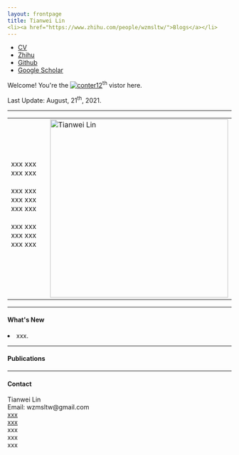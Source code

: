 ```yaml
---
layout: frontpage
title: Tianwei Lin
<li><a href="https://www.zhihu.com/people/wzmsltw/">Blogs</a></li>
---
```


<div class="navbar">
<div class="navbar-inner">
<ul class="nav">
<li><a href="{{ BASE_PATH }}/assets/cv_ltw.pdf">CV</a></li>
<li><a href="https://www.zhihu.com/people/wzmsltw">Zhihu</a></li>
<li><a href="https://github.com/wzmsltw">Github</a></li>
<li><a href="https://scholar.google.com/citations?user=9oQiDgsAAAAJ&hl=zh-CN">Google Scholar</a></li>
</ul>
</div>
</div>


Welcome! You're the <a href='http://www.counter12.com'><img src='https://www.counter12.com/img-Z30Y6ACw1CW4cDZ6-50.gif' border='0' alt='conter12'></a><script type='text/javascript' src='https://www.counter12.com/ad.js?id=Z30Y6ACw1CW4cDZ6'></script><sup>th</sup> vistor here.



Last Update: August, 21<sup>th</sup>, 2021.

---
<div class="container">
<div class="span8">
<table>
<tr>
<td> xxx xxx xxx xxx
<br/>
<br/>
xxx xxx xxx xxx xxx xxx
<br/>
<br/>
xxx xxx xxx xxx xxx xxx
<br/>
<br/>
</td>
<td><img src="../assets/pics/LTW.jpg" title="Tianwei Lin" alt="Tianwei Lin" height="400"/> </td>
</tr>
</table>

</div>
</div>

---
<h4><a name="news"></a>What's New</h4>

<LI>xxx.</LI>

---
<h4><a name="publication"></a>Publications</h4>




---
<div class="container">
<h4><a name="contact"></a>Contact</h4>

<div class="row-fluid">
<div class="span5">
Tianwei Lin<br/>
<div id="hide_email">
Email: wzmsltw@gmail.com <br/>
<a href="http://www.bu.edu/cs/">xxx</a><br/>
<a href="http://www.bu.edu">xxx</a><br/>
xxx<br/>
xxx<br/>
xxx<br/><br/>

</div>
</div>
</div>
</div>

